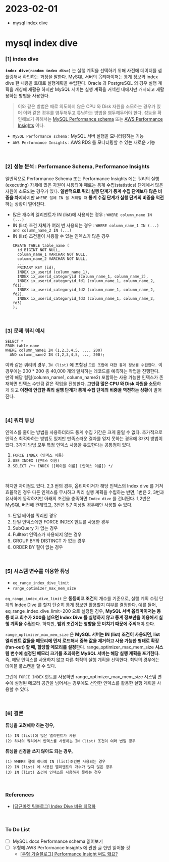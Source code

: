 # 2023-02-01

- mysql index dive

# mysql index dive

### [1] index dive

 **`index dive(random index dive)`** 는 실행 계획을 선택하기 위해 사전에 데이터를 샘플링해서 확인하는 과정을 말한다. 
 MySQL 서버의 옵티마이저는 통계 정보와 index dive 한 내용을 토대로 실행계획을 수립한다. 
 Oracle 과 PostgreSQL 의 경우 실행 계획을 캐싱해 재활용 하지만 MySQL 서버는 실행 계획을 커넥션 내에서만 캐시되고 재활용하는 방법을 사용한다.

> 이와 같은 방법은 때로 의도하지 않은 CPU 와 Disk 자원을 소모하는 경우가 있어 이와 같은 경우를 염두해두고 튜닝하는 방법을 염두해두어야 한다.
  성능을 확인해보기 위해서는 [MySQL Performance schema](https://dev.mysql.com/doc/refman/8.0/en/performance-schema.html) 또는
  [AWS Performance Insights](https://aws.amazon.com/ko/rds/performance-insights/) 이다.
    
- `MySQL Performance schema` : MySQL 서버 실행을 모니터링하는 기능 
- `AWS Performance Insights` : AWS RDS 를 모니터링할 수 있는 새로운 기능

<br>

### [2] 성능 분석 : Performance Schema, Performance Insights  

일반적으로 Performance Schema 또는 Performance Insights 에는 쿼리의 실행(executing) 자체에 많은 자원이 사용되야 때로는 통계 수집(statistics) 
단계에서 많은 자원이 소모되는 경우가 있다. **일반적으로 쿼리 실행 단계가 통계 수집 단계보다 많은 비중을 차지**하지만 `WHERE 절에 IN 을 처리할 때` 
**통계 수집 단계가 실행 단계의 비중을 역전**하는 상황이 벌어진다.

- 많은 개수의 엘리멘트가 IN (list)에 사용되는 경우 : `WHERE column_name IN (...)`
- IN (list) 조건 자체가 여러 번 사용되는 경우 : `WHERE column_name_1 IN (...) and column_name_2 IN (...)`
- IN (list) 조건들이 사용할 수 있는 인덱스가 많은 경우
    ``` mysql
    CREATE TABLE table_name (
      id BIGINT NOT NULL,
      column_name_1 VARCHAR NOT NULL,
      column_name_2 VARCHAR NOT NULL,
      ...
      PRIMARY KEY (id),
      INDEX ix_userid (column_name_1),
      INDEX ix_userid_categoryid (column_name_1, column_name_2),
      INDEX ix_userid_categoryid_fd1 (column_name_1, column_name_2, fd1),
      INDEX ix_userid_categoryid_fd2 (column_name_1, column_name_2, fd2),
      INDEX ix_userid_categoryid_fd3 (column_name_1, column_name_2, fd3)
    );
    ```

<br>

### [3] 문제 쿼리 예시

```mysql
SELECT *
FROM table_name
WHERE column_name1 IN (1,2,3,4,5, ..., 200)
  AND column_name2 IN (1,2,3,4,5, ..., 200);
```

 이와 같은 쿼리의 경우, `IN (list)` 에 포함된 `모든 조합에 대한 통계 정보를 수집한다.` 이 경우에는 200 * 200 총 40,000 개의 일치하는 레코드를
예측하는 작업을 진행한다. 만약 해당 컬럼(column_name1, column_name2) 포함하는 사용 가능한 인덱스가 존재하면 인덱스 수만큼 같은 작업을 진행한다.
**그만큼 많은 CPU 와 Disk 자원을 소모**하게 되고 **이전에 언급한 쿼리 실행 단계가 통계 수집 단계의 비중을 역전하는 상황**이 벌어진다.

<br>

### [4] 쿼리 튜닝

 인덱스를 줄이는 방법을 사용하더라도 통계 수집 기간은 크게 줄일 수 없다. 추가적으로 인덱스 최적화하는 방법도 있지만 만족스러운 결과를 얻지 못하는 경우에
3가지 방법이 있다. 3가지 방법 모두 특정 인덱스 사용을 유도한다는 공통점이 있다. 

1. `FORCE INDEX (인덱스 이름)`
2. `USE INDEX (인덱스 이름)`
3. `SELECT /*+ INDEX ([테이블 이름] [인덱스 이름]) */`

<br>

하지만 차이점도 있다. 2,3 번의 경우, 옵티마이저가 해당 인덱스의 Index dive 를 거쳐 효율적인 경우 다른 인덱스를 무시하고 쿼리 실행 계획을 수립하는 
반면, 1번은 2, 3번과 유사하게 동작하지만 아래의 조건을 충족하면 `Index dive` 를 건너뛴다. 1,2번은 MySQL 버전에 관계없고, 3번은 5.7 이상일 경우에만 사용할 수 있다.

1. 단일 테이블 쿼리인 경우
2. 단일 인덱스에만 FORCE INDEX 힌트를 사용한 경우
3. SubQuery 가 없는 경우
4. Fulltext 인덱스가 사용되지 않는 경우
5. GROUP BY와 DISTINCT 가 없는 경우
6. ORDER BY 절이 없는 경우

<br>

### [5] 시스템 변수를 이용한 튜닝

- `eq_range_index_dive_limit`
- `range_optimizer_max_mem_size`

`eq_range_index_dive_limit` 은 **동등비교 조건**의 개수를 기준으로, 실행 계획 수립 단계의 Index Dive 를 할지 단순히 통계 정보만 활용할지 여부를 결정한다.
예를 들어, eq_range_index_dive_limit=200 으로 설정된 경우, **MySQL 서버 옵티마이저는 동등 비교 회수가 200을 넘으면 Index Dive 를 실행하지 않고
통계 정보만을 이용해서 실행 계획을 수립**한다. 하지만, **범위 조건에는 영향을 못 미치기 때문에 주의**해야 한다.

 `range_optimizer_max_mem_size` 은 **MySQL 서버는 IN (list) 조건이 사용되면, list 엘리멘트 값들을 메모리에 먼저 로드해서 중복 값을 제거하고 
사용 가능한 형태로 확장(fan-out) 할 때, 할당할 메모리를 설정**한다. range_optimizer_max_mem_size **시스템 변수에 설정된 메모리 크기를 초과하면 
MySQL 서버는 해당 실행 계획을 포기한다.** 즉, 해당 인덱스를 사용하지 않고 다른 최적의 실행 계획을 선택한다. 최악의 경우에는 테이블 풀스캔을 할 수 있다.

그런데 `FORCE INDEX` 힌트를 사용하면 range_optimizer_max_mem_size 시스템 변수에 설정된 메모리 공간을 넘어서는 경우에도 선언한 
인덱스를 활용한 실행 계획을 사용할 수 있다. 

<br>

### [6] 결론

**튜닝을 고려해야 하는 경우,**
```
(1) IN (list)에 많은 엘리멘트가 사용
(2) 하나의 쿼리에서 인덱스를 사용하는 IN (list) 조건이 여러 번일 경우
```

**튜닝을 신경을 쓰지 않아도 되는 경우,**

```
(1) WHERE 절에 하나의 IN (list)조건만 사용되는 경우
(2) IN (list) 에 사용된 엘리멘트의 개수가 많지 않은 경우
(3) IN (list) 조건이 인덱스를 사용하지 못하는 경우
```

<br>

### References

- [[당근마켓 팀블로그] Index Dive 비용 최적화](https://medium.com/daangn/index-dive-%EB%B9%84%EC%9A%A9-%EC%B5%9C%EC%A0%81%ED%99%94-1a50478f7df8)

<br>

### To Do List
- [ ] MySQL docs Performance schema 읽어보기
- [ ] 우형에 AWS Performance Insights 에 관한 글 한번 읽어볼 것
    - [[우형 기술블로그] Performance Insight 써도 돼요?](https://techblog.woowahan.com/2593/)
